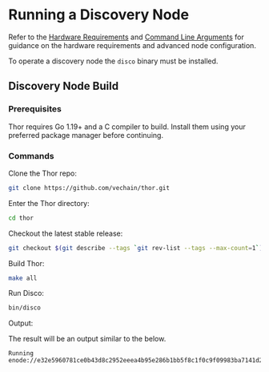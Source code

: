 # Running a Discovery Node

Refer to the [Hardware Requirements](https://github.com/vechain/thor/tree/neil/docs-update?tab=readme-ov-file#hardware-requirements) and [Command Line Arguments](docs/command_line_arguments.md) for 
guidance on the hardware requirements and advanced node configuration.

To operate a discovery node the `disco` binary must be installed.

## Discovery Node Build

### Prerequisites

Thor requires Go 1.19+ and a C compiler to build. Install them using your preferred package manager before continuing.

### Commands

Clone the Thor repo:

```sh
git clone https://github.com/vechain/thor.git
```

Enter the Thor directory:

```sh
cd thor
```

Checkout the latest stable release:

```sh
git checkout $(git describe --tags `git rev-list --tags --max-count=1`)
```

Build Thor:

```sh
make all
```

Run Disco:

```sh
bin/disco
```

Output:

The result will be an output similar to the below.

```shell
Running enode://e32e5960781ce0b43d8c2952eeea4b95e286b1bb5f8c1f0c9f09983ba7141d2fdd7dfbec798aefb30dcd8c3b9b7cda8e9a94396a0192bfa54ab285c2cec515ab@[::]:55555
```
